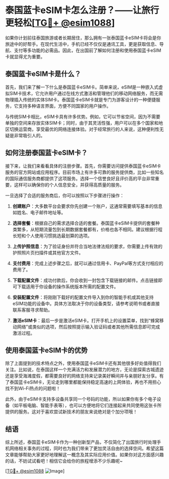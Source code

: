 # 泰国蓝卡eSIM卡怎么注册？——让旅行更轻松[[TG💪+ @esim1088](https://t.me/s/esim1088)]

如果你计划前往泰国旅游或者长期居住，那么拥有一张泰国蓝卡eSIM卡将会是你旅途中的好帮手。在现代生活中，手机已经不仅仅是通讯工具，更是获取信息、导航、支付等多功能的必需品。因此，在出国前了解如何注册和使用泰国蓝卡eSIM卡就显得尤为重要。

## 泰国蓝卡eSIM卡是什么？

首先，我们来了解一下什么是泰国蓝卡eSIM卡。简单来说，eSIM是一种嵌入式虚拟SIM卡技术，它允许用户通过在线方式激活和管理他们的移动网络服务，而无需物理插入传统的实体SIM卡。泰国蓝卡eSIM卡就是专门为游客设计的一种便捷服务，它支持多种语言界面，方便不同国家的用户操作。

与传统SIM卡相比，eSIM卡具有许多优势。例如，它可以节省空间，因为不需要单独的空间来存放实体SIM卡；同时，由于其灵活性强，用户可以在多个国家和地区切换运营商，享受最优的网络连接体验。对于经常旅行的人来说，这种便利性无疑是非常吸引人的。

## 如何注册泰国蓝卡eSIM卡？

接下来，让我们来看看具体的注册步骤。首先，你需要访问提供泰国蓝卡eSIM卡服务的官方网站或应用程序。目前市场上有许多可靠的服务提供商，比如一些知名的国际通信服务商都提供了这项服务。选择一个信誉良好且评价高的平台非常重要，这样可以确保你的个人信息安全，并获得高质量的服务。

一旦选择了合适的服务商后，你可以按照以下步骤进行操作：

1. **创建账户**：大多数平台会要求你先创建一个账户，这通常需要填写基本的信息如姓名、电子邮件地址等。
   
2. **选择套餐**：根据自己的需求选择合适的套餐。泰国蓝卡eSIM卡提供的套餐种类繁多，从短期流量包到长期数据套餐都有，价格也各不相同。建议根据行程长短和个人使用习惯挑选最划算的选项。

3. **上传护照信息**：为了验证身份并符合当地法律法规的要求，你需要上传有效的护照照片页扫描件或其他官方文件。

4. **支付费用**：完成上述步骤之后，就可以通过信用卡、PayPal等方式支付相应的费用了。

5. **下载配置文件**：成功付款后，你会收到一封包含下载链接的邮件。点击链接即可下载适用于你设备的操作系统版本所需的配置文件。

6. **安装配置文件**：将刚刚下载好的配置文件导入到你的智能手机或其他支持eSIM功能的设备中。具体方法取决于你的设备类型，请参考说明书或者直接联系客服寻求帮助。

7. **激活eSIM卡**：最后一步是激活eSIM卡。打开手机上的设置菜单，找到“蜂窝移动网络”或类似的选项，然后按照提示输入验证码或者其他所需信息即可完成激活过程。

## 使用泰国蓝卡eSIM卡的优势

除了上面提到的技术特点之外，使用泰国蓝卡eSIM卡还有其他很多好处值得我们关注。比如说，在泰国这样一个充满活力和发展潜力的地方，无论是探索古城遗迹还是享受海滩度假，都需要良好的网络支持来记录美好瞬间并与亲朋好友分享。有了泰国蓝卡eSIM卡，无论走到哪里都能保持稳定高速的上网体验，再也不用担心找不到Wi-Fi热点的问题啦！

此外，由于eSIM卡支持多设备共享同一个号码的功能，所以如果你有多个电子设备（如平板电脑、智能手表等），也可以方便地将它们连接起来共同使用这张卡所提供的服务。这对于喜欢尝试新技术的朋友来说绝对是个加分项哦！

## 结语

综上所述，泰国蓝卡eSIM卡作为一种创新型产品，不仅简化了出国旅行时处理手机网络相关事务的过程，同时也为我们带来了更加灵活自由的选择空间。希望这篇文章能够帮助大家更好地理解这一概念及其实际应用价值。如果你对这方面感兴趣的话，不妨试试看吧！相信它会给你的旅程增添不少乐趣呢~

[[TG💪+ @esim1088](https://t.me/s/esim1088) ![Image](https://i.postimg.cc/4NQfJmqS/Snipaste-2025-05-13-00-14-12.png)]